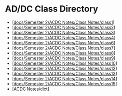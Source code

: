 # AD/DC Class Directory
- [[docs/Semester 2/ACDC Notes/Class Notes/class1]]
- [[docs/Semester 2/ACDC Notes/Class Notes/class2]]
- [[docs/Semester 2/ACDC Notes/Class Notes/class3]]
- [[docs/Semester 2/ACDC Notes/Class Notes/class4]]
- [[docs/Semester 2/ACDC Notes/Class Notes/class6]]
- [[docs/Semester 2/ACDC Notes/Class Notes/class7]]
- [[docs/Semester 2/ACDC Notes/Class Notes/class8]]
- [[docs/Semester 2/ACDC Notes/Class Notes/class9]]
- [[docs/Semester 2/ACDC Notes/Class Notes/class10]]
- [[docs/Semester 2/ACDC Notes/Class Notes/class12]]
- [[docs/Semester 2/ACDC Notes/Class Notes/class13]]
- [[docs/Semester 2/ACDC Notes/Class Notes/class14]]
- [[docs/Semester 2/ACDC Notes/Class Notes/class15]]
- [[ACDC Notes/dict]]




[//begin]: # "Autogenerated link references for markdown compatibility"
[docs/Semester 2/ACDC Notes/Class Notes/class1]: class1.md "Lesson 1 AC/DC Electronics"
[docs/Semester 2/ACDC Notes/Class Notes/class2]: class2.md "Lesson 2 AC/DC Electronics"
[docs/Semester 2/ACDC Notes/Class Notes/class3]: class3.md "Lesson 3 AC/DC Electronics"
[docs/Semester 2/ACDC Notes/Class Notes/class4]: class4.md "Lesson 4 AC/DC Electronics"
[docs/Semester 2/ACDC Notes/Class Notes/class6]: class6.md "Lesson 6 AC/DC Electronics"
[docs/Semester 2/ACDC Notes/Class Notes/class7]: class7.md "Lesson 7 AC/DC Electronics"
[docs/Semester 2/ACDC Notes/Class Notes/class8]: class8.md "Lesson 8 AC/DC Electronics"
[docs/Semester 2/ACDC Notes/Class Notes/class9]: class9.md "Lesson 9 AC/DC Electronics"
[docs/Semester 2/ACDC Notes/Class Notes/class10]: class10.md "ACDC Electronics Class 10"
[docs/Semester 2/ACDC Notes/Class Notes/class12]: class12.md "ACDC Electronics Class 12"
[docs/Semester 2/ACDC Notes/Class Notes/class13]: class13.md "ACDC Electronics Class 13"
[docs/Semester 2/ACDC Notes/Class Notes/class14]: class14.md "ACDC Electronics Class 14"
[docs/Semester 2/ACDC Notes/Class Notes/class15]: class15.md "ACDC Electronics Class 15"
[ACDC Notes/dict]: ../dict.md "AD/DC Dictionary"
[//end]: # "Autogenerated link references"
